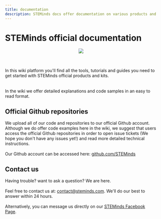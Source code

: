 ```yaml
---
title: documentation
description: STEMinds docs offer documentation on various products and kits such as Raspberry Pi, Arduino, ESP32, STM, MicroBit, MicroPython, Python, C++, and more.
---
```


# STEMinds official documentation

<p align="center">
  <img src="https://cdn.steminds.com/docs/images/wiki_intro.png">
</p>
<br/><br/>
In this wiki platform you'll find all the tools, tutorials and guides you need to get started with STEMinds official products and kits.</br>
<br/><br/>
In the wiki we offer detailed explanations and code samples in an easy to read format.

## Official Github repositories

We upload all of our code and repositories to our official Github account. Although we do offer code examples here in the wiki, we suggest that users access the official Github repositories in order to open issue tickets (We hope you don't have any issues yet!) and read more detailed technical instructions.
<br/><br/>
Our Github account can be accessed here: [github.com/STEMinds](https://github.com/STEMinds)

## Contact us

Having trouble? want to ask a question? We are here.
<br/><br/>
Feel free to contact us at: [contact@steminds.com](mailto:contact@steminds.com). We'll do our best to answer within 24 hours.
<br/><br/>
Alternatively, you can message us directly on our [STEMinds Facebook Page](https://facebook.com/STEMinds).
